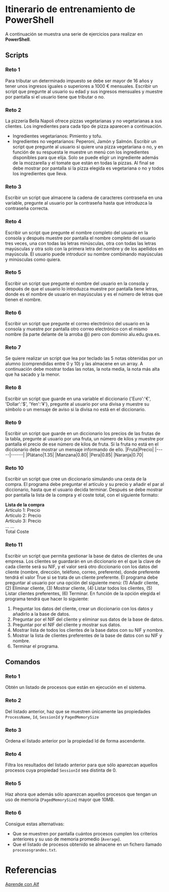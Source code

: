 # Itinerario de entrenamiento de PowerShell
A continuación se muestra una serie de ejercicios para realizar en **PowerShell**.

## Scripts
### Reto 1
Para tributar un determinado impuesto se debe ser mayor de 16 años y tener unos ingresos iguales o superiores a 1000 € mensuales. Escribir un script que pregunte al usuario su edad y sus ingresos mensuales y muestre por pantalla si el usuario tiene que tributar o no.
### Reto 2
La pizzería Bella Napoli ofrece pizzas vegetarianas y no vegetarianas a sus clientes. Los ingredientes para cada tipo de pizza aparecen a continuación.
- Ingredientes vegetarianos: Pimiento y tofu.
- Ingredientes no vegetarianos: Peperoni, Jamón y Salmón.
Escribir un script que pregunte al usuario si quiere una pizza vegetariana o no, y en función de su respuesta le muestre un menú con los ingredientes disponibles para que elija. Solo se puede eligir un ingrediente además de la mozzarella y el tomate que están en todas la pizzas. Al final se debe mostrar por pantalla si la pizza elegida es vegetariana o no y todos los ingredientes que lleva.
### Reto 3
Escribir un script que almacene la cadena de caracteres contraseña en una variable, pregunte al usuario por la contraseña hasta que introduzca la contraseña correcta.
### Reto 4
Escribir un script que pregunte el nombre completo del usuario en la consola y después muestre por pantalla el nombre completo del usuario tres veces, una con todas las letras minúsculas, otra con todas las letras mayúsculas y otra solo con la primera letra del nombre y de los apellidos en mayúscula. El usuario puede introducir su nombre combinando mayúsculas y minúsculas como quiera.
### Reto 5
Escribir un script que pregunte el nombre del usuario en la consola y después de que el usuario lo introduzca muestre por pantalla <NOMBRE> tiene <n> letras, donde <NOMBRE> es el nombre de usuario en mayúsculas y <n> es el número de letras que tienen el nombre.
### Reto 6
Escribir un script que pregunte el correo electrónico del usuario en la consola y muestre por pantalla otro correo electrónico con el mismo nombre (la parte delante de la arroba @) pero con dominio alu.edu.gva.es.
### Reto 7
Se quiere realizar un script que lea por teclado las 5 notas obtenidas por un alumno (comprendidas entre 0 y 10) y las almacene en un array. A continuación debe mostrar todas las notas, la nota media, la nota más alta que ha sacado y la menor.
### Reto 8
Escribir un script que guarde en una variable el diccionario {'Euro':'€', 'Dollar':'$', 'Yen':'¥'}, pregunte al usuario por una divisa y muestre su símbolo o un mensaje de aviso si la divisa no está en el diccionario.
### Reto 9
Escribir un script que guarde en un diccionario los precios de las frutas de la tabla, pregunte al usuario por una fruta, un número de kilos y muestre por pantalla el precio de ese número de kilos de fruta. Si la fruta no está en el diccionario debe mostrar un mensaje informando de ello.
|Fruta|Precio|
|-----|------|
|Plátano|1.35|
|Manzana|0.80|
|Pera|0.85|
|Naranja|0.70|
### Reto 10
Escribir un script que cree un diccionario simulando una cesta de la compra. El programa debe preguntar el artículo y su precio y añadir el par al diccionario, hasta que el usuario decida terminar. Después se debe mostrar por pantalla la lista de la compra y el coste total, con el siguiente formato:  
  
**Lista de la compra**  
Artículo 1:	Precio  
Artículo 2:	Precio  
Artículo 3:	Precio  
…	…  
Total	      Coste
### Reto 11
Escribir un script que permita gestionar la base de datos de clientes de una empresa. Los clientes se guardarán en un diccionario en el que la clave de cada cliente será su NIF, y el valor será otro diccionario con los datos del cliente (nombre, dirección, teléfono, correo, preferente), donde preferente tendrá el valor True si se trata de un cliente preferente. El programa debe preguntar al usuario por una opción del siguiente menú: (1) Añadir cliente, (2) Eliminar cliente, (3) Mostrar cliente, (4) Listar todos los clientes, (5) Listar clientes preferentes, (6) Terminar. En función de la opción elegida el programa tendrá que hacer lo siguiente:
1. Preguntar los datos del cliente, crear un diccionario con los datos y añadirlo a la base de datos.
2. Preguntar por el NIF del cliente y eliminar sus datos de la base de datos.
3. Preguntar por el NIF del cliente y mostrar sus datos.
4. Mostrar lista de todos los clientes de la base datos con su NIF y nombre.
5. Mostrar la lista de clientes preferentes de la base de datos con su NIF y nombre.
6. Terminar el programa.

## Comandos
### Reto 1
Obtén un listado de procesos que están en ejecución en el sistema.
### Reto 2
Del listado anterior, haz que se muestren únicamente las propiedades `ProcessName`, `Id`, `SessionId` y `PagedMemorySize`
### Reto 3
Ordena el listado anterior por la propiedad Id de forma ascendente.
### Reto 4
Filtra los resultados del listado anterior para que sólo aparezcan aquellos procesos cuya propiedad `SessionId` sea distinta de 0.
### Reto 5
Haz ahora que además sólo aparezcan aquellos procesos que tengan un uso de memoria (`PagedMemorySize`) mayor que 10MB.
### Reto 6
Consigue estas alternativas:
- Que se muestren por pantalla cuántos procesos cumplen los criterios anteriores y su uso de memoria promedio (`Average`).
- Que el listado de procesos obtenido se almacene en un fichero llamado `procesosgrandes.txt`.

# Referencias
[Aprende con Alf](https://aprendeconalf.es/)
